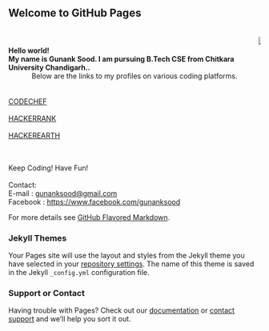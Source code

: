 ## Welcome to GitHub Pages
<html>
<head></head>
<body>

<br>
<marquee><img src = "http://code.emc.com/images/code_icon.png"></marquee>
<b><br>Hello world!<br>My name is Gunank Sood. I am pursuing B.Tech CSE from Chitkara University Chandigarh..<br></b>
<center>Below are the links to my profiles on various coding platforms.</center><br><br>
<a href = "https://www.codechef.com/users/gunanksood">CODECHEF</a>
<br><br>
<a href = "https://www.hackerrank.com/begincoding">HACKERRANK</a>
<br><br>
<a href = "https://www.hackerearth.com/@gunanksood1222">HACKEREARTH</a>

<br><br>
Keep Coding! Have Fun!<br>
<br>
Contact:<br>
E-mail : gunanksood@gmail.com<br>
Facebook : https://www.facebook.com/gunanksood
<br>




For more details see [GitHub Flavored Markdown](https://guides.github.com/features/mastering-markdown/).

### Jekyll Themes

Your Pages site will use the layout and styles from the Jekyll theme you have selected in your [repository settings](https://github.com/gunanksood/gunanksood.github.io/settings). The name of this theme is saved in the Jekyll `_config.yml` configuration file.

### Support or Contact

Having trouble with Pages? Check out our [documentation](https://help.github.com/categories/github-pages-basics/) or [contact support](https://github.com/contact) and we’ll help you sort it out.
